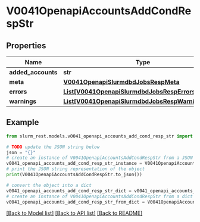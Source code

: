 # V0041OpenapiAccountsAddCondRespStr


## Properties

Name | Type | Description | Notes
------------ | ------------- | ------------- | -------------
**added_accounts** | **str** | added_accounts | 
**meta** | [**V0041OpenapiSlurmdbdJobsRespMeta**](V0041OpenapiSlurmdbdJobsRespMeta.md) |  | [optional] 
**errors** | [**List[V0041OpenapiSlurmdbdJobsRespErrorsInner]**](V0041OpenapiSlurmdbdJobsRespErrorsInner.md) | Query errors | [optional] 
**warnings** | [**List[V0041OpenapiSlurmdbdJobsRespWarningsInner]**](V0041OpenapiSlurmdbdJobsRespWarningsInner.md) | Query warnings | [optional] 

## Example

```python
from slurm_rest.models.v0041_openapi_accounts_add_cond_resp_str import V0041OpenapiAccountsAddCondRespStr

# TODO update the JSON string below
json = "{}"
# create an instance of V0041OpenapiAccountsAddCondRespStr from a JSON string
v0041_openapi_accounts_add_cond_resp_str_instance = V0041OpenapiAccountsAddCondRespStr.from_json(json)
# print the JSON string representation of the object
print(V0041OpenapiAccountsAddCondRespStr.to_json())

# convert the object into a dict
v0041_openapi_accounts_add_cond_resp_str_dict = v0041_openapi_accounts_add_cond_resp_str_instance.to_dict()
# create an instance of V0041OpenapiAccountsAddCondRespStr from a dict
v0041_openapi_accounts_add_cond_resp_str_from_dict = V0041OpenapiAccountsAddCondRespStr.from_dict(v0041_openapi_accounts_add_cond_resp_str_dict)
```
[[Back to Model list]](../README.md#documentation-for-models) [[Back to API list]](../README.md#documentation-for-api-endpoints) [[Back to README]](../README.md)


